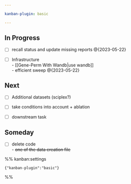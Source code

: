 ```yaml
---

kanban-plugin: basic

---
```


## In Progress

- [ ] recall status and update missing reports @{2023-05-22}
- [ ] Infrastructure<br>- [[Gene-Perm With Wandb|use wandb]]<br>- efficient sweep @{2023-05-22}


## Next

- [ ] Additional datasets (sciplex?)
- [ ] take conditions into account + ablation
- [ ] downstream task


## Someday

- [ ] delete code<br>- ~~one of the data creation file~~




%% kanban:settings
```
{"kanban-plugin":"basic"}
```
%%